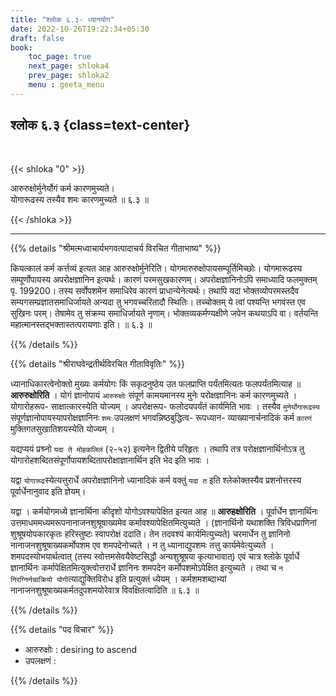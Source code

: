 ```yaml
---
title: "श्लोक ६.३- ध्यानयोग"
date: 2022-10-26T19:22:34+05:30
draft: false
book:
    toc_page: true
    next_page: shloka4
    prev_page: shloka2
    menu : geeta_menu
---
```




## श्लोक ६.३ {class=text-center}

<br/>

{{< shloka  "0"  >}}

आरुरुक्षोर्मुनेर्योगं कर्म कारणमुच्यते।    
योगारूढस्य तस्यैव शमः कारणमुच्यते ॥ ६.३ ॥

{{< /shloka >}}

---


{{% details "श्रीमत्मध्वाचार्यभगवत्पादाचर्य विरचित  गीताभाष्य" %}}

कियत्कालं कर्म कर्त्तव्यं इत्यत आह आरुरुक्षोर्मुनेरिति। 
योगमारुरुक्षोपायसम्पूर्तिमिच्छोः। योगमारूढस्य सम्पूर्णोपायस्य अपरोक्षज्ञानिन 
इत्यर्थः। कारणं परमसुखकारणम्। अपरोक्षज्ञानिनोऽपि समाध्यादि फलमुक्तम् पृ.
199200। तस्य सर्वोपशमेन समाधिरेव कारणं प्राधान्येनेत्यर्थः। तथापि यदा 
भोक्तव्योपरमस्तदैव सम्यगसम्प्रज्ञातसमाधिर्जायते अन्यदा तु भगवच्चरितादौ 
स्थितिः। तच्चोक्तम् ये त्वां पश्यन्ति भगवंस्त एव सुखिनः परम्। तेषामेव तु 
संक्रम्य समाधिर्जायते नृणाम्। भोक्तव्यकर्मण्यक्षीणे जपेन कथयाऽपि वा। 
वर्तयन्ति महात्मानस्तद्भक्तास्तत्परायणाः इति। ॥ ६.३ ॥

{{% /details %}}



{{% details "श्रीराघवेन्द्रतीर्थविरचित गीताविवृतिः" %}}

ध्यानाधिकारत्वेनोक्तो मुख्यः कर्मयोगः किं सकृदनुष्ठेय उत फलप्राप्ति
पर्यंतमित्यतः फलपर्यंतमित्याह ॥ **आरुरुक्षोरिति** । योगं ज्ञानोपायं 
`आरुरुक्षोः` संपूर्ण कामयमानस्य मुनेः परोक्षज्ञानिनः कर्म कारणमुच्यते ।
योगारोहरूप- साक्षात्कारस्येति योज्यम्‌ । अपरोक्षरूप- फलोदयपर्यंतं 
कार्यमिति भावः । तस्यैव `मुनेर्योगारूढस्य` 
संपूर्णज्ञानोपायस्यापरोक्षज्ञानिनः `शमः` उपलक्षणं
भगवन्निष्ठबुद्धित्व- रूपध्यान- व्याख्यानार्चनादिकं कर्म `कारणं`
मुक्तिगतसुखातिशयस्येति योज्यम्‌ ।   

यद्यप्ययं प्रश्र्नो `यदा ते मोहकलिलं` (२-५२) इत्यनेन 
द्वितीये परिहृतः । तथापि तत्र परोक्षज्ञानार्थिनोऽत्र तु 
योगारोहशब्दितसंपूर्णोपायशब्दितापरोक्षाज्ञानार्थिन
इति भेद इति भावः ।   

यद्वा `योगारूढ`स्येत्यत्तुरार्धे अपरोक्षज्ञानिनो ध्यानादिकं
कर्म वक्तुं `यदा त` इति श्लेकोक्तस्यैव प्रशनोत्तरस्य 
पूर्वार्धेनानुवाद इति ज्ञेयम्‌।  

यद्वा । कर्मयोगमध्ये ज्ञानार्थिना कीदृशो योगोऽवश्यापेक्षित इत्यत आह
॥ **आरुहक्षोरिति** । पूर्वार्धेन ज्ञानार्थिनः 
उत्तमाधममध्यमरूपनानाजनशुश्रूषाख्यमेव कर्मावश्यापेक्षितमित्युच्यते । 
(ज्ञानार्थिनो यथाशक्ति त्रिविधप्राणिनां शुश्रूषयोपकारकृतः हरिस्तुष्टः 
स्वापरोक्षं ददाति। तेन तदवश्यं कार्यमित्युच्यते) चरमार्धेन तु ज्ञानिनो 
नानाजनशुश्रूषाख्यकर्मोपशम एव शमपदेनोच्यते । न तु ध्यानाद्युपशमः 
तत्तु कार्यमेवेत्युच्यते । शमपदस्योभयार्थत्वात्‌ 
(तस्य स्वोत्तमसेवयैवेष्टसिद्धौ अन्यशुश्रूषया
कृत्याभावात्‌) एवं चात्र श्लोके पूर्वार्धे  ज्ञानार्थिनः 
कर्मापेक्षितमित्युक्त्वोत्तरार्धे ज्ञानिनः शमपदेन 
कर्मोपशमोऽपेक्षित इत्युच्यते । तथा च 
`न निरग्निर्नचाक्रियो योगी`त्याद्युक्तिविरोध इति प्रत्युक्तं ध्येयम्‌ । 
कर्मशमशब्दाभ्यां नानाजनशुश्रूषाख्यकर्मतदुपशमयोरेवात्र विवक्षितत्वादिति
॥ ६.३ ॥


{{% /details %}}



{{% details "पद विचार" %}}

- आरुरुक्षोः : desiring to ascend
- उपलक्षणं : 

{{% /details %}}
